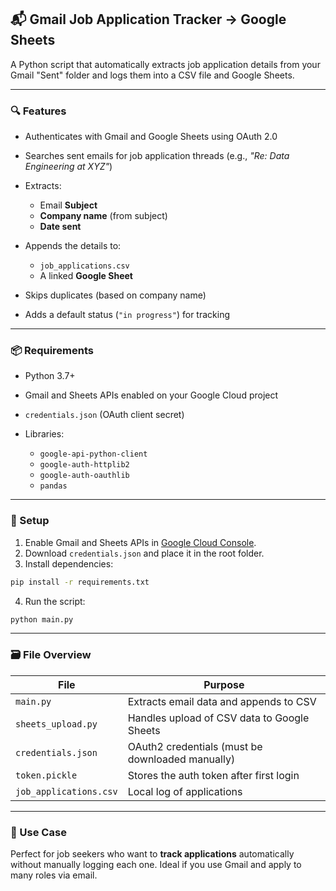 ## 📬 Gmail Job Application Tracker → Google Sheets

A Python script that automatically extracts job application details from your Gmail "Sent" folder and logs them into a CSV file and Google Sheets.

---

### 🔍 Features

- Authenticates with Gmail and Google Sheets using OAuth 2.0
- Searches sent emails for job application threads (e.g., _"Re: Data Engineering at XYZ"_)
- Extracts:

  - Email **Subject**
  - **Company name** (from subject)
  - **Date sent**

- Appends the details to:

  - `job_applications.csv`
  - A linked **Google Sheet**

- Skips duplicates (based on company name)
- Adds a default status (`"in progress"`) for tracking

---

### 📦 Requirements

- Python 3.7+
- Gmail and Sheets APIs enabled on your Google Cloud project
- `credentials.json` (OAuth client secret)
- Libraries:

  - `google-api-python-client`
  - `google-auth-httplib2`
  - `google-auth-oauthlib`
  - `pandas`

---

### 🔐 Setup

1. Enable Gmail and Sheets APIs in [Google Cloud Console](https://console.cloud.google.com/).
2. Download `credentials.json` and place it in the root folder.
3. Install dependencies:

```bash
pip install -r requirements.txt
```

4. Run the script:

```bash
python main.py
```

---

### 🗃️ File Overview

| File                   | Purpose                                          |
| ---------------------- | ------------------------------------------------ |
| `main.py`              | Extracts email data and appends to CSV           |
| `sheets_upload.py`     | Handles upload of CSV data to Google Sheets      |
| `credentials.json`     | OAuth2 credentials (must be downloaded manually) |
| `token.pickle`         | Stores the auth token after first login          |
| `job_applications.csv` | Local log of applications                        |

---

### 📌 Use Case

Perfect for job seekers who want to **track applications** automatically without manually logging each one. Ideal if you use Gmail and apply to many roles via email.


